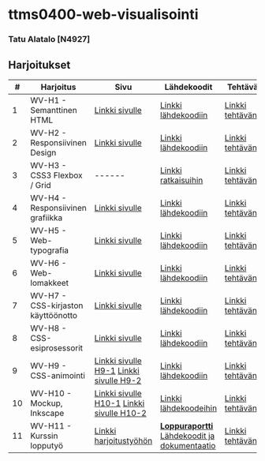 # ttms0400-web-visualisointi

### Tatu Alatalo [N4927]

## Harjoitukset

| # | Harjoitus | Sivu | Lähdekoodit | Tehtävänanto |
| ------ | ------ | ------ | ------ | ------ |
| 1 | WV-H1 - Semanttinen HTML | [Linkki sivulle](https://antipoppi.github.io/web-visualization/h1/article.html) | [Linkki lähdekoodiin](https://github.com/antipoppi/web-visualization/tree/pages/h1) | [Linkki tehtävänantoon](http://ttms0400.pages.labranet.jamk.fi/TTMS0400-web-visualisointi/harkat/wv-h01/) |
| 2 | WV-H2 - Responsiivinen Design | [Linkki sivulle](https://antipoppi.github.io/web-visualization/h2/responsive.html) | [Linkki lähdekoodiin](https://github.com/antipoppi/web-visualization/tree/pages/h2) | [Linkki tehtävänantoon](http://ttms0400.pages.labranet.jamk.fi/TTMS0400-web-visualisointi/harkat/wv-h02/) |
| 3 | WV-H3 - CSS3 Flexbox / Grid | ------ | [Linkki ratkaisuihin](https://github.com/antipoppi/web-visualization/tree/pages/h3) | [Linkki tehtävänantoon](http://ttms0400.pages.labranet.jamk.fi/TTMS0400-web-visualisointi/harkat/wv-h03/) |
| 4 | WV-H4 - Responsiivinen grafiikka | [Linkki sivulle](https://antipoppi.github.io/web-visualization/h4/responsive.html) | [Linkki lähdekoodiin](https://github.com/antipoppi/web-visualization/tree/pages/h4) | [Linkki tehtävänantoon](http://ttms0400.pages.labranet.jamk.fi/TTMS0400-web-visualisointi/harkat/wv-h04/) |
| 5 | WV-H5 - Web-typografia | [Linkki sivulle](https://antipoppi.github.io/web-visualization/h5/web-typography/web-fonts.html) | [Linkki lähdekoodiin](https://github.com/antipoppi/web-visualization/tree/pages/h5/web-typography) | [Linkki tehtävänantoon](http://ttms0400.pages.labranet.jamk.fi/TTMS0400-web-visualisointi/harkat/wv-h05/) |
| 6 | WV-H6 - Web-lomakkeet | [Linkki sivulle](https://antipoppi.github.io/web-visualization/h6/speaker-submission.html) | [Linkki lähdekoodiin](https://github.com/antipoppi/web-visualization/tree/pages/h6) | [Linkki tehtävänantoon](http://ttms0400.pages.labranet.jamk.fi/TTMS0400-web-visualisointi/harkat/wv-h06/) |
| 7 | WV-H7 - CSS-kirjaston käyttöönotto | [Linkki sivulle](https://antipoppi.github.io/web-visualization/h7) | [Linkki lähdekoodiin](https://github.com/antipoppi/web-visualization/tree/pages/h7) | [Linkki tehtävänantoon](http://ttms0400.pages.labranet.jamk.fi/TTMS0400-web-visualisointi/harkat/wv-h07/) |
| 8 | WV-H8 - CSS-esiprosessorit | [Linkki sivulle](https://antipoppi.github.io/web-visualization/h8) | [Linkki lähdekoodiin](https://github.com/antipoppi/web-visualization/tree/pages/h8) | [Linkki tehtävänantoon](http://ttms0400.pages.labranet.jamk.fi/TTMS0400-web-visualisointi/harkat/wv-h08/) |
| 9 | WV-H9 - CSS-animointi |[Linkki sivulle H9-1](https://antipoppi.github.io/web-visualization/h9/h9-1.html) [Linkki sivulle H9-2](https://antipoppi.github.io/web-visualization/h9/h9-2.html)| [Linkki lähdekoodiin](https://github.com/antipoppi/web-visualization/tree/pages/h9) | [Linkki tehtävänantoon](http://ttms0400.pages.labranet.jamk.fi/TTMS0400-web-visualisointi/harkat/wv-h09/) |
| 10 | WV-H10 - Mockup, Inkscape | [Linkki sivulle H10-1](https://www.figma.com/proto/Rlg2InXGXElbhFC2AocLaZ/Soitinliike-Nuotti?node-id=2%3A1&scaling=contain) [Linkki sivulle H10-2](https://antipoppi.github.io/web-visualization/h10/h10-2/h10-2.html) | [Linkki lähdekoodeihin](https://github.com/antipoppi/web-visualization/tree/pages/h10) | [Linkki tehtävänantoon](http://ttms0400.pages.labranet.jamk.fi/TTMS0400-web-visualisointi/harkat/wv-h10/) |
| 11 | WV-H11 - Kurssin lopputyö | [Linkki harjoitustyöhön](https://antipoppi.github.io/web-visualization/h11_harjoitustyo/src/) | [**Loppuraportti**](https://github.com/antipoppi/web-visualization/tree/pages#harjoitustyö-wv-11-raportti) [Lähdekoodit ja dokumentaatio](https://github.com/antipoppi/web-visualization/tree/pages/h11_harjoitustyo) | [Linkki tehtävänantoon](http://ttms0400.pages.labranet.jamk.fi/TTMS0400-web-visualisointi/harkat/wv-h11/) |
